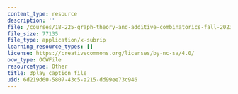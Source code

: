 ```yaml
---
content_type: resource
description: ''
file: /courses/18-225-graph-theory-and-additive-combinatorics-fall-2023/vcsxCFSLyP8_captions.vtt
file_size: 77135
file_type: application/x-subrip
learning_resource_types: []
license: https://creativecommons.org/licenses/by-nc-sa/4.0/
ocw_type: OCWFile
resourcetype: Other
title: 3play caption file
uid: 6d219d60-5807-43c5-a215-dd99ee73c946
---
```

